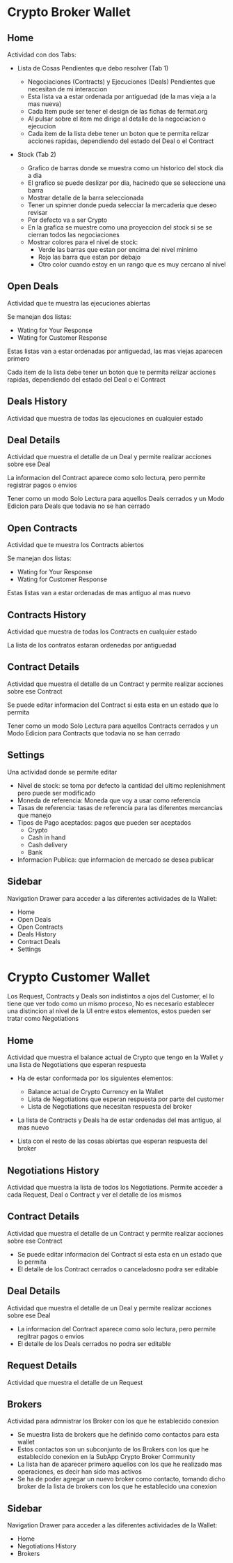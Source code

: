 # Crypto Broker Wallet

## Home

Actividad con dos Tabs:

* Lista de Cosas Pendientes que debo resolver (Tab 1)
    * Negociaciones (Contracts) y Ejecuciones (Deals) Pendientes que necesitan de mi interaccion
    * Esta lista va a estar ordenada por antiguedad (de la mas vieja a la mas nueva)
    * Cada Item pude ser tener el design de las fichas de fermat.org
    * Al pulsar sobre el item me dirige al detalle de la negociacion o ejecucion
    * Cada item de la lista debe tener un boton que te permita relizar acciones rapidas, dependiendo del estado del Deal o el Contract

* Stock (Tab 2)
    * Grafico de barras donde se muestra como un historico del stock dia a dia
    * El grafico se puede deslizar por dia, hacinedo que se seleccione una barra
    * Mostrar detalle de la barra seleccionada
    * Tener un spinner donde pueda selecciar la mercaderia que deseo revisar
    * Por defecto va a ser Crypto
    * En la grafica se muestre como una proyeccion del stock si se se cierran todos las negociaciones
    * Mostrar colores para el nivel de stock:
	    * Verde las barras que estan por encima del nivel minimo
	    * Rojo las barra que estan por debajo
	    * Otro color cuando estoy en un rango que es muy cercano al nivel

## Open Deals

Actividad que te muestra las ejecuciones abiertas

Se manejan dos listas:

* Wating for Your Response
* Wating for Customer Response

Estas listas van a estar ordenadas por antiguedad, las mas viejas aparecen primero

Cada item de la lista debe tener un boton que te permita relizar acciones rapidas, dependiendo del estado del Deal o el Contract

## Deals History

Actividad que muestra de todas las ejecuciones en cualquier estado

## Deal Details

Actividad que muestra el detalle de un Deal y permite realizar acciones sobre ese Deal

La informacion del Contract aparece como solo lectura, pero permite registrar pagos o envios

Tener como un modo Solo Lectura para aquellos Deals cerrados y un Modo Edicion para Deals que todavia no se han cerrado

## Open Contracts

Actividad que te muestra los Contracts abiertos

Se manejan dos listas:

* Wating for Your Response
* Wating for Customer Response

Estas listas van a estar ordenadas de mas antiguo al mas nuevo

## Contracts History

Actividad que muestra de todas los Contracts en cualquier estado

La lista de los contratos estaran ordenedas por antiguedad

## Contract Details

Actividad que muestra el detalle de un Contract y permite realizar acciones sobre ese Contract

Se puede editar informacion del Contract si esta esta en un estado que lo permita

Tener como un modo Solo Lectura para aquellos Contracts cerrados y un Modo Edicion para Contracts que todavia no se han cerrado

## Settings

Una actividad donde se permite editar

* Nivel de stock: se toma por defecto la cantidad del ultimo replenishment pero puede ser modificado
* Moneda de referencia: Moneda que voy a usar como referencia
* Tasas de referencia: tasas de referencia para las diferentes mercancias que manejo
* Tipos de Pago aceptados: pagos que pueden ser aceptados 
	* Crypto
	* Cash in hand
	* Cash delivery
	* Bank
* Informacion Publica: que informacion de mercado se desea publicar

## Sidebar

Navigation Drawer para acceder a las diferentes actividades de la Wallet:

* Home
* Open Deals
* Open Contracts
* Deals History
* Contract Deals
* Settings


# Crypto Customer Wallet

Los Request, Contracts y Deals son indistintos a ojos del Customer, el lo tiene que ver todo como un mismo proceso,
No es necesario establecer una distincion al nivel de la UI entre estos elementos, estos pueden ser tratar como Negotiations

## Home

Actividad que muestra el balance actual de Crypto que tengo en la Wallet y una lista de Negotiations que esperan respuesta

* Ha de estar conformada por los siguientes elementos:
     * Balance actual de Crypto Currency en la Wallet
     * Lista de Negotiations que esperan respuesta por parte del customer
     * Lista de Negotiations que necesitan respuesta del broker

* La lista de Contracts y Deals ha de estar ordenadas del mas antiguo, al mas nuevo
* Lista con el resto de las cosas abiertas que esperan respuesta del broker

## Negotiations History

Actividad que muestra la lista de todos los Negotiations. Permite acceder a cada Request, Deal o Contract y ver el detalle de los mismos

## Contract Details

Actividad que muestra el detalle de un Contract y permite realizar acciones sobre ese Contract

* Se puede editar informacion del Contract si esta esta en un estado que lo permita
* El detalle de los Contract cerrados o canceladosno podra ser editable

## Deal Details

Actividad que muestra el detalle de un Deal y permite realizar acciones sobre ese Deal

* La informacion del Contract aparece como solo lectura, pero permite regitrar pagos o envios
* El detalle de los Deals cerrados no podra ser editable

## Request Details

Actividad que muestra el detalle de un Request

## Brokers

Actividad para admnistrar los Broker con los que he establecido conexion

* Se muestra lista de brokers que he definido como contactos para esta wallet
* Estos contactos son un subconjunto de los Brokers con los que he establecido conexion en la SubApp Crypto Broker Community
* La lista han de aparecer primero aquellos con los que he realizado mas operaciones, es decir han sido mas activos
* Se ha de poder agregar un nuevo broker como contacto, tomando dicho broker de la lista de brokers con los que he establecido una conexion

## Sidebar

Navigation Drawer para acceder a las diferentes actividades de la Wallet:

* Home
* Negotiations History
* Brokers
